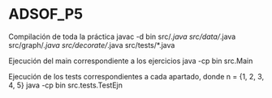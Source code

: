 # ADSOF_P5

Compilación de toda la práctica
    javac -d bin src/*.java src/data/*.java src/graph/*.java src/decorate/*.java src/tests/*.java

Ejecución del main correspondiente a los ejercicios
    java -cp bin src.Main

Ejecución de los tests correspondientes a cada apartado, donde n = {1, 2, 3, 4, 5}
    java -cp bin src.tests.TestEjn